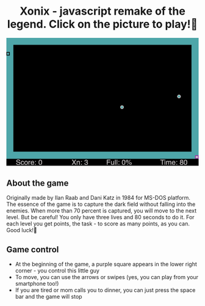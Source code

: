 <h1 align="center">Xonix - javascript remake of the legend. Сlick on the picture to play!👾</h1>
<p align="center">
  <a href="https://madmaxeatfax.github.io/xonix/">
    <img src="assets/gameplay.gif" title="gameplay">
   </a>
</p>

## About the game
Originally made by Ilan Raab and Dani Katz in 1984 for MS-DOS platform.
The essence of the game is to capture the dark field without falling into the enemies.
When more than 70 percent is captured, you will move to the next level. 
But be careful! You only have three lives and 80 seconds to do it. 
For each level you get points, the task - to score as many points, as you can.
Good luck!🤞

## Game control
* At the beginning of the game, a purple square appears in the lower right corner - you control this little guy
* To move, you can use the arrows or swipes (yes, you can play from your smartphone too!)
* If you are tired or mom calls you to dinner, you can just press the space bar and the game will stop

